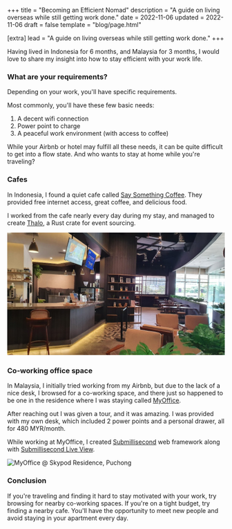 +++
title = "Becoming an Efficient Nomad"
description = "A guide on living overseas while still getting work done."
date = 2022-11-06
updated = 2022-11-06
draft = false
template = "blog/page.html"

[extra]
lead = "A guide on living overseas while still getting work done."
+++

Having lived in Indonesia for 6 months, and Malaysia for 3 months, I would love to share my insight into
how to stay efficient with your work life.

### What are your requirements?

Depending on your work, you'll have specific requirements.

Most commonly, you'll have these few basic needs:

1. A decent wifi connection
2. Power point to charge
3. A peaceful work environment (with access to coffee)

While your Airbnb or hotel may fulfill all these needs, it can be quite difficult to get into a flow state.
And who wants to stay at home while you're traveling?

### Cafes

In Indonesia, I found a quiet cafe called [Say Something Coffee]. They provided free internet access, great coffee,
and delicious food.

I worked from the cafe nearly every day during my stay, and managed to create [Thalo], a Rust crate for event sourcing.

![Say Something Coffee cafe @ Alam Sutera](/say-something-coffee.jpg)

[say something coffee]: https://www.instagram.com/saysomething.coffee
[thalo]: https://github.com/thalo-rs/thalo

### Co-working office space

In Malaysia, I initially tried working from my Airbnb, but due to the lack of a nice desk, I browsed for a co-working
space, and there just so happened to be one in the residence where I was staying called [MyOffice][myoffice].

After reaching out I was given a tour, and it was amazing.
I was provided with my own desk, which included 2 power points and a personal drawer, all for 480 MYR/month.

While working at MyOffice, I created [Submillisecond] web framework along with [Submillisecond Live View].

![MyOffice @ Skypod Residence, Puchong](/my-office.png)

[myoffice]: https://www.myofficecoworking.com/
[submillisecond]: https://github.com/lunatic-solutions/submillisecond
[submillisecond live view]: https://github.com/lunatic-solutions/submillisecond-live-view

### Conclusion

If you're traveling and finding it hard to stay motivated with your work, try browsing for nearby co-working spaces.
If you're on a tight budget, try finding a nearby cafe. You'll have the opportunity to meet new people
and avoid staying in your apartment every day.
